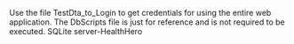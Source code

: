 Use the file TestDta_to_Login to get credentials for using the entire web application.
The DbScripts file is just for reference and is not required to be executed.
SQLite server-HealthHero